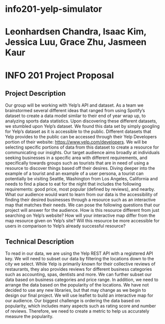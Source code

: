 # info201-yelp-simulator
# Leonhardsen Chandra, Isaac Kim, Jessica Luu, Grace Zhu, Jasmeen Kaur

# INFO 201 Project Proposal
## Project Description
Our group will be working with Yelp’s API and dataset. As a team we brainstormed several different ideas that ranged from using Spotify’s dataset to create a data model similar to their end of year wrap up, to analyzing sports data statistics. Upon discovering these different datasets, we stumbled upon Yelp’s dataset. We found this data set by simply googling for Yelp’s dataset as it is accessible to the public. Different datasets that Yelp provides to the public can be accessed through their Yelp Developers portion of their website: https://www.yelp.com/developers. We will be selecting specific portions of data from this dataset to create a resource for communicating our insights. 
Our target audience aims broadly at individuals seeking businesses in a specific area with different requirements, and specifically towards groups such as tourists that are in need of using a resource to discover things based off their desires. Diving deeper into the example of a tourist and an example of a user persona, a tourist can potentially be visiting Seattle, Washington from Los Angeles, California and needs to find a place to eat for the night that includes the following requirements: good price, most popular (defined by reviews), and nearby. 
What our audience would want to learn from our data is the accessibility of finding their desired businesses through a resource such as an interactive map that matches their needs. We can pose the following questions that our project will answer for the audience. How is this resource different from just searching on Yelp’s website? How will your interactive map differ from the map resource given on Yelp’s site? Will this resource be more accessible for users in comparison to Yelp’s already successful resource?

## Technical Description
To read in our data, we are using the Yelp REST API with a registered API key. We will need to subset our data by filtering the locations down to the city we select. While Yelp is primarily known for their collective reviews of restaurants, they also provides reviews for different business categories such as accounting, spas, dentists and more. We can further subset our data based on business categories and price range. In addition, we need to arrange the data based on the popularity of the locations. We have not decided to use any new libraries, but that may change as we begin to design our final project. We will use leaflet to build an interactive map for our audience. Our biggest challenge is ordering the data based on popularity, which includes many aspects such as rating score and number of reviews. Therefore, we need to create a metric to help us accurately measure the popularity.
